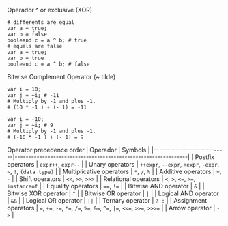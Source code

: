Operador ^ or exclusive (XOR)
```
# differents are equal
var a = true;
var b = false
booleand c = a ^ b; # true
# equals are false
var a = true;
var b = true
booleand c = a ^ b; # false
```

Bitwise Complement Operator (~ tilde)
```
var i = 10;
var j = ~i; # -11
# Multiply by -1 and plus -1.
# (10 * -1 ) + (- 1) = -11

var i = -10;
var j = ~i; # 9
# Multiply by -1 and plus -1.
# (-10 * -1 ) + (- 1) = 9
```
Operator precedence order
| Operador                  | Symbols                                                       |
|---------------------------|---------------------------------------------------------------|
| Postfix operators         | `expr++`, `expr--`                                            |
| Unary operators           | `++expr`, `--expr`, `+expr`, `-expr`, `~`, `!`, `(data type)` |
| Multiplicative operators  | `*`, `/`, `%`                                                 |
| Additive operators        | `+`, `-`                                                      |
| Shift operators           | `<<`, `>>`, `>>>`                                             |
| Relational operators      | `<`, `>`, `<=`, `>=`, `instanceof`                            |
| Equality operators        | `==`, `!=`                                                    |
| Bitwise AND operator      | `&`                                                           |
| Bitwise XOR operator      | `^`                                                           |
| Bitwise OR operator       | `|`                                                           |
| Logical AND operator      | `&&`                                                          |
| Logical OR operator       | `||`                                                          |
| Ternary operator          | `? :`                                                         |
| Assignment operators      | `=`, `+=`, `-=`, `*=`, `/=`, `%=`, `&=`, `^=`, `|=`, `<<=`, `>>=`, `>>>=` |
| Arrow operator            | `->`                                                          |
